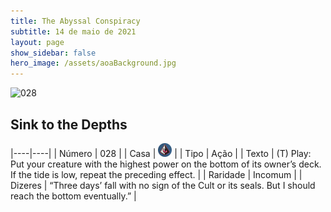 ```yaml
---
title: The Abyssal Conspiracy
subtitle: 14 de maio de 2021
layout: page
show_sidebar: false
hero_image: /assets/aoaBackground.jpg
---
```


![028](https://cards-keyforge.s3.eu-north-1.amazonaws.com/media/pt/tac/028.png)

## Sink to the Depths

|----|----|
| Número | 028 |
| Casa | ![Conspiracy](https://raw.githubusercontent.com/cardsofkeyforge/cardsofkeyforge.github.io/master/tac/conspiracy.png "Conspiração") |
| Tipo | Ação |
| Texto | (T) Play: Put your creature with the highest power on the bottom of its owner’s deck. If the tide is low, repeat the preceding effect. |
| Raridade | Incomum |
| Dizeres | “Three days’ fall with no sign of the Cult or its seals. But I should reach the bottom eventually.” |
